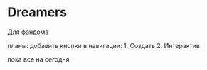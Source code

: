 # Dreamers

Для фандома

планы:
добавить кнопки в навигации: 
    1. Создать
    2. Интерактив

пока все на сегодня